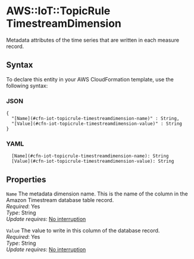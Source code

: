 # AWS::IoT::TopicRule TimestreamDimension<a name="aws-properties-iot-topicrule-timestreamdimension"></a>

Metadata attributes of the time series that are written in each measure record\. 

## Syntax<a name="aws-properties-iot-topicrule-timestreamdimension-syntax"></a>

To declare this entity in your AWS CloudFormation template, use the following syntax:

### JSON<a name="aws-properties-iot-topicrule-timestreamdimension-syntax.json"></a>

```
{
  "[Name](#cfn-iot-topicrule-timestreamdimension-name)" : String,
  "[Value](#cfn-iot-topicrule-timestreamdimension-value)" : String
}
```

### YAML<a name="aws-properties-iot-topicrule-timestreamdimension-syntax.yaml"></a>

```
  [Name](#cfn-iot-topicrule-timestreamdimension-name): String
  [Value](#cfn-iot-topicrule-timestreamdimension-value): String
```

## Properties<a name="aws-properties-iot-topicrule-timestreamdimension-properties"></a>

`Name`  <a name="cfn-iot-topicrule-timestreamdimension-name"></a>
The metadata dimension name\. This is the name of the column in the Amazon Timestream database table record\.  
*Required*: Yes  
*Type*: String  
*Update requires*: [No interruption](https://docs.aws.amazon.com/AWSCloudFormation/latest/UserGuide/using-cfn-updating-stacks-update-behaviors.html#update-no-interrupt)

`Value`  <a name="cfn-iot-topicrule-timestreamdimension-value"></a>
The value to write in this column of the database record\.  
*Required*: Yes  
*Type*: String  
*Update requires*: [No interruption](https://docs.aws.amazon.com/AWSCloudFormation/latest/UserGuide/using-cfn-updating-stacks-update-behaviors.html#update-no-interrupt)